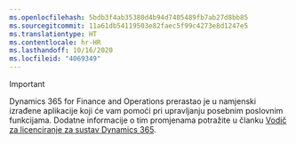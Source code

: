 ```yaml
---
ms.openlocfilehash: 5bdb3f4ab35380d4b94d7405489fb7ab27d8bb85
ms.sourcegitcommit: 11a61db54119503e82faec5f99c4273e8d1247e5
ms.translationtype: HT
ms.contentlocale: hr-HR
ms.lasthandoff: 10/16/2020
ms.locfileid: "4069349"
---
```

> [!IMPORTANT]
> Dynamics 365 for Finance and Operations prerastao je u namjenski izrađene aplikacije koji će vam pomoći pri upravljanju posebnim poslovnim funkcijama. Dodatne informacije o tim promjenama potražite u članku [Vodič za licenciranje za sustav Dynamics 365](https://mbs.microsoft.com/Files/public/365/Dynamics365LicensingGuide.pdf).
 
